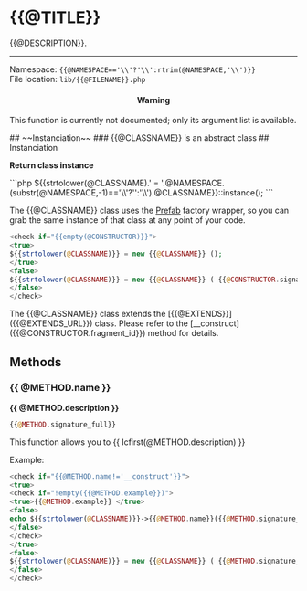 # {{@TITLE}}


{{@DESCRIPTION}}.

---

Namespace: `{{@NAMESPACE=='\\'?'\\':rtrim(@NAMESPACE,'\\')}}` <br>
File location: `lib/{{@FILENAME}}.php`

<check if="{{!empty(@WARNING_THIS_IS_A_DRAFT)}}">
<div class="alert alert-error"><h4 style="text-align:center">Warning</h4>
<p>This function is currently not documented; only its argument list is available.</p></div>
</check>

<check if="{{@ABSTRACT}}">
<true>
## ~~Instanciation~~
### {{@CLASSNAME}} is an abstract class
</true>
<false>
## Instanciation

**Return class instance**

<check if="{{@EXTENDS == 'Prefab'}}">
<true>
```php
${{strtolower(@CLASSNAME).' = '.@NAMESPACE.(substr(@NAMESPACE,-1)=='\\'?'':'\\').@CLASSNAME}}::instance();
```

The {{@CLASSNAME}} class uses the [Prefab](prefab-registry) factory wrapper, so you can grab the same instance of that class at any point of your code.
</true>
<false>
```php
<check if="{{empty(@CONSTRUCTOR)}}">
<true>
${{strtolower(@CLASSNAME)}} = new {{@CLASSNAME}} ();
</true>
<false>
${{strtolower(@CLASSNAME)}} = new {{@CLASSNAME}} ( {{@CONSTRUCTOR.signature_params}} );
</false>
</check>
```
<check if="{{!empty(@EXTENDS)}}">
The {{@CLASSNAME}} class extends the [{{@EXTENDS}}]({{@EXTENDS_URL}}) class.
</check>
<check if="{{!empty(@CONSTRUCTOR)}}">
Please refer to the [__construct]({{@CONSTRUCTOR.fragment_id}}) method for details.
</check>
</false>
</check>
</false>
</check>

## Methods

<repeat group="{{ @METHODS }}" value="{{ @METHOD }}">

### {{ @METHOD.name }}


**{{ @METHOD.description }}**

``` php
{{@METHOD.signature_full}} 
```

This function allows you to {{ lcfirst(@METHOD.description) }} 

Example:

``` php
<check if="{{@METHOD.name!='__construct'}}">
<true>
<check if="!empty({{@METHOD.example}})">
<true>{{@METHOD.example}} </true>
<false>
echo ${{strtolower(@CLASSNAME)}}->{{@METHOD.name}}({{@METHOD.signature_params}}) // displays '@TODO'
</false>
</check>
</true>
<false>
${{strtolower(@CLASSNAME)}} = new {{@CLASSNAME}} ( {{@METHOD.signature_params}} )
</false>
</check>
```
</repeat>
